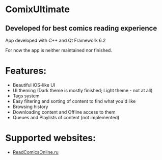  
# ComixUltimate
## Developed for best comics reading experience

App developed with C++ and Qt Framework 6.2

For now the app is neither maintained nor finished.

# Features:
- Beautiful iOS-like UI
- UI theming (Dark theme is mostly finished; Light theme - not at all)
- Tags system
- Easy filtering and sorting of content to find what you'd like
- Browsing history
- Downloading content and Offline access to them
- Queues and Playlists of content (not implemented)

# Supported websites:
- [ReadComicsOnline.ru](https://readcomicsonline.ru)

